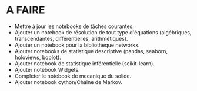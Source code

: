 # A FAIRE

- Mettre à jour les notebooks de tâches courantes.
- Ajouter un notebook de résolution de tout type d'équations (algébriques, transcendantes, différentielles, arithmétiques).
- Ajouter un notebook pour la bibliothèque networkx.
- Ajouter notebooks de statistique descriptive (pandas, seaborn, holoviews, bqplot).
- Ajouter notebook de statistique inférentielle (scikit-learn).
- Ajouter notebook Widgets.
- Completer le notebook de mecanique du solide.
- Ajouter notebook cython/Chaine de Markov.
